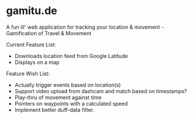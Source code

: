 gamitu.de
=========

A fun lil' web application for tracking your location &amp; movement - Gamification of Travel &amp; Movement

Current Feature List:

* Downloads location feed from Google Latitude
* Displays on a map

Feature Wish List:

* Actually trigger events based on location(s)
* Support video upload from dashcam and match based on timestamps?
* Play-thru of movement against time
* Pointers on waypoints with a calculated speed
* Implement better duff-data filter.
